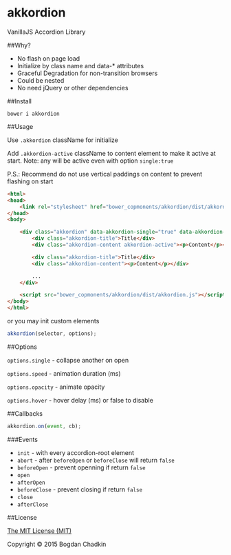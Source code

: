 # akkordion
VanillaJS Accordion Library

##Why?

- No flash on page load
- Initialize by class name and data-* attributes
- Graceful Degradation for non-transition browsers
- Could be nested
- No need jQuery or other dependencies

##Install

```
bower i akkordion
```

##Usage

Use `.akkordion` className for initialize

Add `.akkordion-active` className to content element to make it active at start. Note: any will be active even with option `single:true`

P.S.: Recommend do not use vertical paddings on content to prevent flashing on start

```html
<html>
<head>
	<link rel="stylesheet" href="bower_copmonents/akkordion/dist/akkordion.css">
</head>
<body>

	<div class="akkordion" data-akkordion-single="true" data-akkordion-speed="400">
		<div class="akkordion-title">Title</div>
		<div class="akkordion-content akkordion-active"><p>Content</p></div>

		<div class="akkordion-title">Title</div>
		<div class="akkordion-content"><p>Content</p></div>

		...
	</div>

	<script src="bower_copmonents/akkordion/dist/akkordion.js"></script>
</body>
</html>
```

or you may init custom elements

```js
akkordion(selector, options);
```

##Options

`options.single` - collapse another on open

`options.speed` - animation duration (ms)

`options.opacity` - animate opacity

`options.hover` - hover delay (ms) or false to disable

##Callbacks
```js
akkordion.on(event, cb);
```

###Events

- `init` - with every accordion-root element
- `abort` - after `beforeOpen` or `beforeClose` will return `false`
- `beforeOpen` - prevent openning if return `false`
- `open`
- `afterOpen`
- `beforeClose` - prevent closing if return `false`
- `close`
- `afterClose`



##License

[The MIT License (MIT)](LICENSE)

Copyright &copy; 2015 Bogdan Chadkin
